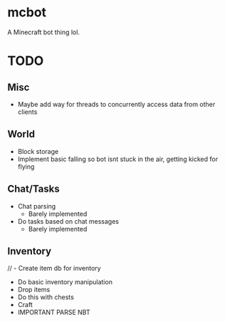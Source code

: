 # mcbot
A Minecraft bot thing lol.

# TODO
## Misc
 - Maybe add way for threads to concurrently access data from other clients
## World
 - Block storage
 - Implement basic falling so bot isnt stuck in the air, getting kicked for flying
## Chat/Tasks
 - Chat parsing
   - Barely implemented
 - Do tasks based on chat messages
   - Barely implemented
## Inventory
// - Create item db for inventory
 - Do basic inventory manipulation
 - Drop items
 - Do this with chests
 - Craft
 - IMPORTANT PARSE NBT
